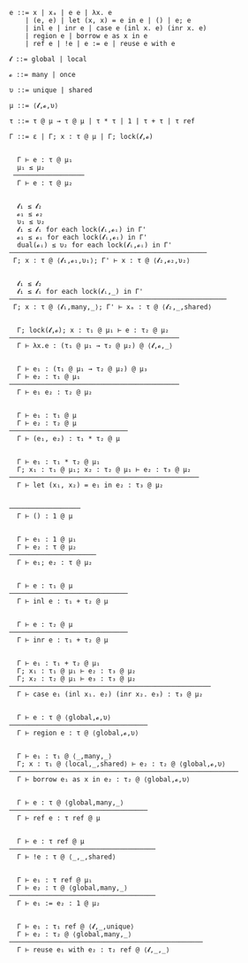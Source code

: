
    e ::= x | xₐ | e e | λx. e
        | (e, e) | let (x, x) = e in e | () | e; e
        | inl e | inr e | case e (inl x. e) (inr x. e)
        | region e | borrow e as x in e
        | ref e | !e | e := e | reuse e with e

    𝓵 ::= global | local

    𝓸 ::= many | once

    υ ::= unique | shared

    μ ::= ⟨𝓵,𝓸,υ⟩

    τ ::= τ @ μ → τ @ μ | τ * τ | 1 | τ + τ | τ ref

    Γ ::= ε | Γ; x : τ @ μ | Γ; lock(𝓵,𝓸)


      Γ ⊢ e : τ @ μ₁
      μ₁ ≤ μ₂
     ──────────────────
      Γ ⊢ e : τ @ μ₂


      𝓵₁ ≤ 𝓵₂
      𝓸₁ ≤ 𝓸₂
      υ₁ ≤ υ₂
      𝓵₁ ≤ 𝓵ᵢ for each lock(𝓵ᵢ,𝓸ᵢ) in Γ'
      𝓸₁ ≤ 𝓸ᵢ for each lock(𝓵ᵢ,𝓸ᵢ) in Γ'
      dual(𝓸ᵢ) ≤ υ₂ for each lock(𝓵ᵢ,𝓸ᵢ) in Γ'
    ──────────────────────────────────────────────────
     Γ; x : τ @ ⟨𝓵₁,𝓸₁,υ₁⟩; Γ' ⊢ x : τ @ ⟨𝓵₂,𝓸₂,υ₂⟩


      𝓵₁ ≤ 𝓵₂
      𝓵₁ ≤ 𝓵ᵢ for each lock(𝓵ᵢ,_) in Γ'
    ───────────────────────────────────────────────────────
     Γ; x : τ @ ⟨𝓵₁,many,_⟩; Γ' ⊢ xₐ : τ @ ⟨𝓵₂,_,shared⟩


      Γ; lock(𝓵,𝓸); x : τ₁ @ μ₁ ⊢ e : τ₂ @ μ₂
    ───────────────────────────────────────────
      Γ ⊢ λx.e : (τ₁ @ μ₁ → τ₂ @ μ₂) @ ⟨𝓵,𝓸,_⟩


      Γ ⊢ e₁ : (τ₁ @ μ₁ → τ₂ @ μ₂) @ μ₃
      Γ ⊢ e₂ : τ₁ @ μ₁
    ───────────────────────────────────────────
      Γ ⊢ e₁ e₂ : τ₂ @ μ₂


      Γ ⊢ e₁ : τ₁ @ μ
      Γ ⊢ e₂ : τ₂ @ μ
    ──────────────────────────────
      Γ ⊢ (e₁, e₂) : τ₁ * τ₂ @ μ


      Γ ⊢ e₁ : τ₁ * τ₂ @ μ₁
      Γ; x₁ : τ₁ @ μ₁; x₂ : τ₂ @ μ₁ ⊢ e₂ : τ₃ @ μ₂
    ────────────────────────────────────────────────
      Γ ⊢ let (x₁, x₂) = e₁ in e₂ : τ₃ @ μ₂


    ──────────────────
      Γ ⊢ () : 1 @ μ


      Γ ⊢ e₁ : 1 @ μ₁
      Γ ⊢ e₂ : τ @ μ₂
    ──────────────────────
      Γ ⊢ e₁; e₂ : τ @ μ₂


      Γ ⊢ e : τ₁ @ μ
    ──────────────────────────────
      Γ ⊢ inl e : τ₁ + τ₂ @ μ


      Γ ⊢ e : τ₂ @ μ
    ──────────────────────────────
      Γ ⊢ inr e : τ₁ + τ₂ @ μ


      Γ ⊢ e₁ : τ₁ + τ₂ @ μ₁
      Γ; x₁ : τ₁ @ μ₁ ⊢ e₂ : τ₃ @ μ₂
      Γ; x₂ : τ₂ @ μ₁ ⊢ e₃ : τ₃ @ μ₂
    ───────────────────────────────────────────────────
      Γ ⊢ case e₁ (inl x₁. e₂) (inr x₂. e₃) : τ₃ @ μ₂


      Γ ⊢ e : τ @ ⟨global,𝓸,υ⟩
    ───────────────────────────────────
      Γ ⊢ region e : τ @ ⟨global,𝓸,υ⟩


      Γ ⊢ e₁ : τ₁ @ ⟨_,many,_⟩
      Γ; x : τ₁ @ ⟨local,_,shared⟩ ⊢ e₂ : τ₂ @ ⟨global,𝓸,υ⟩
    ──────────────────────────────────────────────────────────
      Γ ⊢ borrow e₁ as x in e₂ : τ₂ @ ⟨global,𝓸,υ⟩


      Γ ⊢ e : τ @ ⟨global,many,_⟩
    ───────────────────────────────────
      Γ ⊢ ref e : τ ref @ μ


      Γ ⊢ e : τ ref @ μ
    ─────────────────────────────────────
      Γ ⊢ !e : τ @ ⟨_,_,shared⟩


      Γ ⊢ e₁ : τ ref @ μ₁
      Γ ⊢ e₂ : τ @ ⟨global,many,_⟩
    ─────────────────────────────────────
      Γ ⊢ e₁ := e₂ : 1 @ μ₂


      Γ ⊢ e₁ : τ₁ ref @ ⟨𝓵,_,unique⟩
      Γ ⊢ e₂ : τ₂ @ ⟨global,many,_⟩
    ─────────────────────────────────────────────────
      Γ ⊢ reuse e₁ with e₂ : τ₂ ref @ ⟨𝓵,_,_⟩

